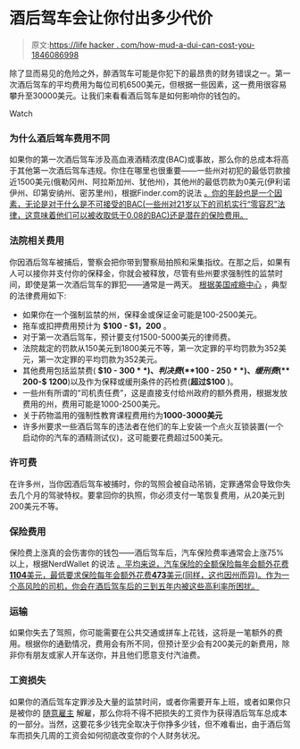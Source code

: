 # 酒后驾车会让你付出多少代价

> 原文:[https://life hacker . com/how-mud-a-dui-can-cost-you-1846086998](https://lifehacker.com/how-much-a-dui-can-cost-you-1846086998)

除了显而易见的危险之外，醉酒驾车可能是你犯下的最昂贵的财务错误之一。第一次酒后驾车的平均费用为每位司机6500美元，但根据一些因素，这一费用很容易攀升至30000美元。让我们来看看酒后驾车是如何影响你的钱包的。

Watch

### **为什么酒后驾车费用不同**

如果你的第一次酒后驾车涉及高血液酒精浓度(BAC)或事故，那么你的总成本将高于其他第一次酒后驾车违规。你住在哪里也很重要——一些州对初犯的最低罚款接近1500美元(俄勒冈州、阿拉斯加州、犹他州)，其他州的最低罚款为0美元(伊利诺伊州、印第安纳州、密苏里州)，根据Finder.com的说法 [。你的年龄也是一个因素，无论是对于什么是不可接受的BAC(一些州对21岁以下的司机实行“零容忍”法律，这意味着他们可以被收取低于0.08的BAC)还是潜在的保险费用。](https://www.finder.com/cost-of-drunk-driving)

### **法院相关费用**

你因酒后驾车被捕后，警察会把你带到警察局拍照和采集指纹。在那之后，如果有人可以接你并支付你的保释金，你就会被释放，尽管有些州要求强制性的监禁时间，即使是第一次酒后驾车的罪犯——通常是一两天。 [根据美国戒瘾中心](https://www.alcohol.org/dui/financial-cost/) ，典型的法律费用如下:

*   如果你在一个强制监禁的州，保释金或保证金可能是100-2500美元。
*   拖车或扣押费用预计为 **$100 - $1，200** 。
*   对于第一次酒后驾车，预计要支付1500-5000美元的律师费。
*   法院裁定的罚款从150美元到1800美元不等，第一次定罪的平均罚款为352美元，第一次定罪的平均罚款为352美元。
*   其他费用包括监禁费( **$10 - $300** )、判决费( **$100 - $250** )、缓刑费(**$ 200-$ 1200**)以及作为保释或缓刑条件的药检费(**超过$100** )。
*   一些州有所谓的“司机责任费”，这是直接支付给州政府的额外费用，根据发放费用的州，费用可能是1000-2500美元。
*   关于药物滥用的强制性教育课程费用约为**1000-3000美元**
*   许多州要求一些酒后驾车的违法者在他们的车上安装一个点火互锁装置(一个启动你的汽车的酒精测试仪)，这可能要花费超过500美元。

### **许可费**

在许多州，当你因酒后驾车被捕时，你的驾照会被自动吊销，定罪通常会导致你失去几个月的驾驶特权。要拿回你的执照，你必须支付一笔恢复费用，从20美元到200美元不等。

### **保险费用**

保险费上涨真的会伤害你的钱包——酒后驾车后，汽车保险费率通常会上涨75%以上，根据NerdWallet 的说法 [。平均来说，汽车保险的全额保险每年会额外花费**1104**美元，最低要求保险每年会额外花费**473**美元(同样，这也因州而异)。作为一个高风险的司机，你会在酒后驾车后的三到五年内被这些高利率所困扰。](https://www.nerdwallet.com/blog/insurance/car-insurance-basics/car-insurance-dui/)

### **运输**

如果你失去了驾照，你可能需要在公共交通或拼车上花钱，这将是一笔额外的费用。根据你的通勤情况，费用会有所不同，但预计至少会有200美元的新费用，除非你有朋友或家人开车送你，并且他们愿意支付汽油费。

### **工资损失**

如果你的酒后驾车定罪涉及大量的监禁时间，或者你需要开车上班，或者如果你只是被你的 [随意雇主](https://www.nolo.com/legal-encyclopedia/can-employer-fire-me-getting-dui-while-i-off-work.html) 解雇，那么你将不得不把损失的工资作为获得酒后驾车总成本的一部分。当然，这要花多少钱完全取决于你挣多少钱，但不难看出，由于酒后驾车而损失几周的工资会如何彻底改变你的个人财务状况。